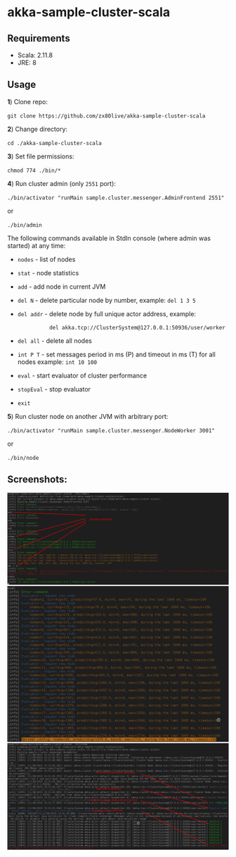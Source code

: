 akka-sample-cluster-scala
==============================================================

Requirements
-----------------------------
- Scala: 2.11.8
- JRE:   8

Usage
-----------------------------

**1**) Clone repo:

`git clone https://github.com/zx80live/akka-sample-cluster-scala`

**2**) Change directory:

`cd ./akka-sample-cluster-scala`

**3**) Set file permissions:

`chmod 774 ./bin/*`

**4**) Run cluster admin (only `2551` port):

`./bin/activator "runMain sample.cluster.messenger.AdminFrontend 2551"`

or

`./bin/admin`

The following commands available in StdIn console (where admin was started) at any time:

 * `nodes`     - list of nodes
    
 * `stat`      - node statistics
    
 * `add`       - add node in current JVM
    
 * `del N`     - delete particular node by number, 
                 example: `del 1 3 5`
                          
 * `del addr`  - delete node by full unique actor address, example:
                 
                 del akka.tcp://ClusterSystem@127.0.0.1:50936/user/worker
                          
 * `del all`   - delete all nodes

 * `int P T`   - set messages period in ms (P) and timeout in ms (T) for all nodes
                 example: `int 10 100`
                          
 * `eval`      - start evaluator of cluster performance
    
 * `stopEval`  - stop evaluator
                         
 * `exit`


**5**) Run cluster node on another JVM with arbitrary port:

`./bin/activator "runMain sample.cluster.messenger.NodeWorker 3001"`

or

`./bin/node`

Screenshots:
------------

![picture alt](https://raw.githubusercontent.com/zx80live/zx80live.github.io/master/img/s1.png "Admin frontend console")
![picture alt](https://raw.githubusercontent.com/zx80live/zx80live.github.io/master/img/s2.png "Evaluating process in admin frontend console")
![picture alt](https://raw.githubusercontent.com/zx80live/zx80live.github.io/master/img/s3.png "Node actor console")